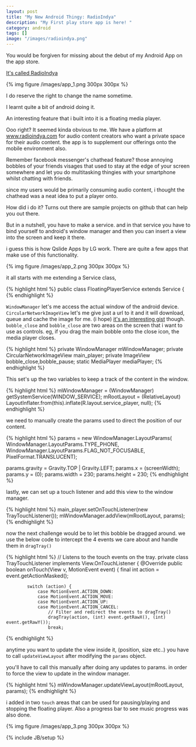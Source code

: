 ```yaml
---
layout: post
title: "My New Android Thingy: RadioIndya"
description: "My First play store app is here! "
category: android
tags: []
image: "/images/radioindya.png"
---
```



You would be forgiven for missing about the debut of my Android App on the app store. 

[It's called RadioIndya](https://play.google.com/store/apps/details?id=com.wingie.myradio)

{% img figure /images/app_1.png 300px 300px %}

I do reserve the right to change the name sometime.

I learnt quite a bit of android doing it.

An interesting feature that i built into it is a floating media player.

Ooo right? It seemed kinda obvious to me. We have a platform at www.radioindya.com for audio content creators who want a private space for their audio content. 
the app is to supplement our offerings onto the mobile environment also.



Remember facebook messenger's chathead feature? those annoying bobbles of your friends visages that used to stay at the edge of your screen somewhere and let you do multitasking thingies with your smartphone whilst chatting with friends.

since my users would be primarily consuming audio content, i thought the chathead was a neat idea to put a player onto.

How did i do it? Turns out there are sample projects on github that can help you out there.

But in a nutshell, you have to make a service. and in that service you have to bind yourself to android's window manager and then you can insert a view into the screen and keep it there.

i guess this is how Qslide Apps by LG work. There are quite a few apps that make use of this functionality.

{% img figure /images/app_2.png 300px 300px %}


it all starts with me extending a Service class,

{% highlight html %}
public class FloatingPlayerService extends Service {
{% endhighlight %}

`WindowManager` let's me access the actual window of the android device. 
`CircularNetworkImageView` let's me give just a url to it and it will download, queue and cache the image for me. (i hope) [it's an interesting gist](https://gist.github.com/bkurzius/99c945bd1bdcf6af8f99) though.
`bobble_close` and `bobble_close` are two areas on the screen that i want to use as controls.
eg, if you drag the main bobble onto the close icon, the media player closes.

{% highlight html %}
private WindowManager mWindowManager;
private CircularNetworkImageView main_player;
private ImageView bobble_close,bobble_pause;
static MediaPlayer mediaPlayer;
{% endhighlight %}

This set's up the two variables to keep a track of the content in the window.

{% highlight html %}
mWindowManager = (WindowManager) getSystemService(WINDOW_SERVICE);
mRootLayout = (RelativeLayout) LayoutInflater.from(this).inflate(R.layout.service_player, null);
{% endhighlight %}

we need to manually create the params used to direct the position of our content.

{% highlight html %}
params = new WindowManager.LayoutParams(
                WindowManager.LayoutParams.TYPE_PHONE,
                WindowManager.LayoutParams.FLAG_NOT_FOCUSABLE,
                PixelFormat.TRANSLUCENT);

params.gravity = Gravity.TOP | Gravity.LEFT;
params.x = (screenWidth);
params.y = (0);
params.width = 230;
params.height = 230;
{% endhighlight %}



lastly, we can set up a touch listener and add this view to the window manager.

{% highlight html %}
main_player.setOnTouchListener(new TrayTouchListener());
mWindowManager.addView(mRootLayout, params);
{% endhighlight %}

now the next challenge would be to let this bobble be dragged around. 
we use the below code to intercept the 4 events we care about and handle them in `dragTray()`

{% highlight html %}
 // Listens to the touch events on the tray.
    private class TrayTouchListener implements View.OnTouchListener {
        @Override
        public boolean onTouch(View v, MotionEvent event) {
            final int action = event.getActionMasked();

            switch (action) {
                case MotionEvent.ACTION_DOWN:
                case MotionEvent.ACTION_MOVE:
                case MotionEvent.ACTION_UP:
                case MotionEvent.ACTION_CANCEL:
                    // Filter and redirect the events to dragTray()
                    dragTray(action, (int) event.getRawX(), (int) event.getRawY());
                    break;
{% endhighlight %}

anytime you want to update the view inside it, (position, size etc..) you have to call `updateViewLayout` after modifying the `params` object.

you'll have to call this manually after doing any updates to params. in order to force the view to update in the window manager.

{% highlight html %}
mWindowManager.updateViewLayout(mRootLayout, params);
{% endhighlight %}

i added in two `touch` areas that can be used for pausing/playing and stopping the floating player.
Also a progress bar to see music progress was also done.

{% img figure /images/app_3.png 300px 300px %}

{% include JB/setup %}